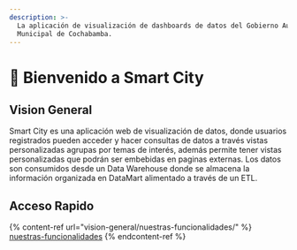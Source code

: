 ```yaml
---
description: >-
  La aplicación de visualización de dashboards de datos del Gobierno Autónomo
  Municipal de Cochabamba.
---
```


# 👋 Bienvenido a Smart City

## Vision General

Smart City es una aplicación web de visualización de datos, donde usuarios registrados pueden acceder y hacer consultas de datos a través vistas personalizadas agrupas por temas de interés, además permite tener vistas personalizadas que podrán ser embebidas en paginas externas.  Los datos son consumidos desde un Data Warehouse donde se almacena la información organizada en DataMart alimentado a través de un ETL.

## Acceso Rapido

{% content-ref url="vision-general/nuestras-funcionalidades/" %}
[nuestras-funcionalidades](vision-general/nuestras-funcionalidades/)
{% endcontent-ref %}

